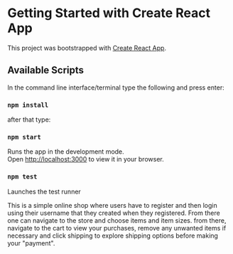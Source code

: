 # Getting Started with Create React App

This project was bootstrapped with [Create React App](https://github.com/facebook/create-react-app).

## Available Scripts

In the command line interface/terminal type the following and press enter:

### `npm install`

after that type:

### `npm start`

Runs the app in the development mode.\
Open [http://localhost:3000](http://localhost:3000) to view it in your browser.

### `npm test`

Launches the test runner

This is a simple online shop where users have to register and then login using their username that they created when they registered. From there one can navigate to the store and choose items and item sizes. from there, navigate to the cart to view your purchases, remove any unwanted items if necessary and click shipping to explore shipping options before making your "payment".
